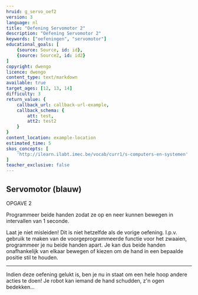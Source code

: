 ```yaml
---
hruid: g_servo_oef2
version: 3
language: nl
title: "Oefening Servomotor 2"
description: "Oefening Servomotor 2"
keywords: ["oefeningen", "servomotor"]
educational_goals: [
    {source: Source, id: id}, 
    {source: Source2, id: id2}
]
copyright: dwengo
licence: dwengo
content_type: text/markdown
available: true
target_ages: [12, 13, 14]
difficulty: 3
return_value: {
    callback_url: callback-url-example,
    callback_schema: {
        att: test,
        att2: test2
    }
}
content_location: example-location
estimated_time: 5
skos_concepts: [
    'http://ilearn.ilabt.imec.be/vocab/curr1/s-computers-en-systemen'
]
teacher_exclusive: false
---
```

## Servomotor (blauw)

OPGAVE 2

Programmeer beide handen zodat ze op en neer kunnen bewegen in intervallen van 1 seconde.

Laat je niet misleiden! Dit is niet hetzelfde als de vorige oefening. I.p.v. gebruik te maken van de voorgeprogrammeerde functie voor het zwaaien, programmeer je nu beide handen apart. Je kan dus beide handen onafhankelijk van elkaar bewegen of kiezen om de hand in een bepaalde positie stil te houden.

***

Indien deze oefening gelukt is, ben je nu in staat om een hele hoop andere acties te doen! Je robot kan iemand de hand schudden, z'n ogen bedekken...